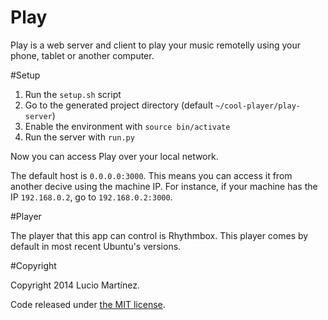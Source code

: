 Play
====

Play is a web server and client to play your music remotelly using your phone, tablet or another computer.

#Setup

 1. Run the `setup.sh` script
 2. Go to the generated project directory (default `~/cool-player/play-server`)
 3. Enable the environment with `source bin/activate`
 4. Run the server with `run.py`

Now you can access Play over your local network. 

The default host is `0.0.0.0:3000`. This means you can access it from another decive using the machine IP. For instance, if your machine has the IP `192.168.0.2`, go to `192.168.0.2:3000`.

#Player

The player that this app can control is Rhythmbox. This player comes by default in most recent Ubuntu's versions.

#Copyright

Copyright 2014 Lucio Martínez. 

Code released under [the MIT license](https://github.com/lucio-martinez/play-server/blob/master/LICENSE).
